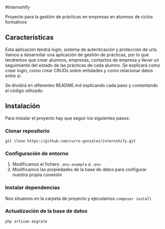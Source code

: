 #Internshify

Proyecto para la gestión de prácticas en empresas en alumnos de ciclos formativos


## Características

Esta aplicación tendrá login, sistema de autenticación y protección de urls.
Vamos a desarrollar una aplicación de gestión de prácticas, por lo que tendremos que crear
alumnos, empresas, contactos de empresa y llevar un seguimiento del estado de las
prácticas de cada alumno.
Se explicará como crear login, como crear CRUDs sobre entidades y como relacionar datos
entre si.

Se dividirá en diferentes README.md explicando cada paso y comentando el código utilizado.


## Instalación
Para instalar el proyecto hay que seguir los siguientes pasos:

### Clonar repositorio

`git clone https://github.com/curro-gonzalez/internshify.git`

### Configuración de entorno

1. Modificamos el fichero `.env.example` a `.env`
2. Modificamos las propiedades de la base de datos para configurar nuestra propia conexión

### Instalar dependencias

Nos situamos en la carpeta de proyecto y ejecutamos
`composer install`

### Actualización de la base de datos

`php artisan migrate`
